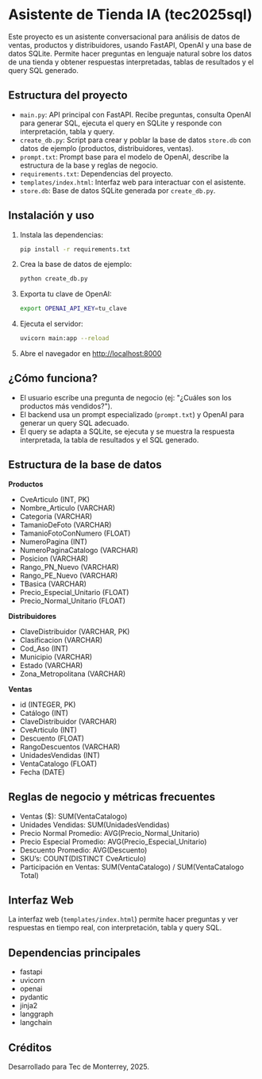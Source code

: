 # Asistente de Tienda IA (tec2025sql)

Este proyecto es un asistente conversacional para análisis de datos de ventas, productos y distribuidores, usando FastAPI, OpenAI y una base de datos SQLite. Permite hacer preguntas en lenguaje natural sobre los datos de una tienda y obtener respuestas interpretadas, tablas de resultados y el query SQL generado.

## Estructura del proyecto

- `main.py`: API principal con FastAPI. Recibe preguntas, consulta OpenAI para generar SQL, ejecuta el query en SQLite y responde con interpretación, tabla y query.
- `create_db.py`: Script para crear y poblar la base de datos `store.db` con datos de ejemplo (productos, distribuidores, ventas).
- `prompt.txt`: Prompt base para el modelo de OpenAI, describe la estructura de la base y reglas de negocio.
- `requirements.txt`: Dependencias del proyecto.
- `templates/index.html`: Interfaz web para interactuar con el asistente.
- `store.db`: Base de datos SQLite generada por `create_db.py`.

## Instalación y uso

1. Instala las dependencias:
   ```bash
   pip install -r requirements.txt
   ```
2. Crea la base de datos de ejemplo:
   ```bash
   python create_db.py
   ```
3. Exporta tu clave de OpenAI:
   ```bash
   export OPENAI_API_KEY=tu_clave
   ```
4. Ejecuta el servidor:
   ```bash
   uvicorn main:app --reload
   ```
5. Abre el navegador en [http://localhost:8000](http://localhost:8000)

## ¿Cómo funciona?

- El usuario escribe una pregunta de negocio (ej: "¿Cuáles son los productos más vendidos?").
- El backend usa un prompt especializado (`prompt.txt`) y OpenAI para generar un query SQL adecuado.
- El query se adapta a SQLite, se ejecuta y se muestra la respuesta interpretada, la tabla de resultados y el SQL generado.

## Estructura de la base de datos

**Productos**
- CveArticulo (INT, PK)
- Nombre_Articulo (VARCHAR)
- Categoria (VARCHAR)
- TamanioDeFoto (VARCHAR)
- TamanioFotoConNumero (FLOAT)
- NumeroPagina (INT)
- NumeroPaginaCatalogo (VARCHAR)
- Posicion (VARCHAR)
- Rango_PN_Nuevo (VARCHAR)
- Rango_PE_Nuevo (VARCHAR)
- TBasica (VARCHAR)
- Precio_Especial_Unitario (FLOAT)
- Precio_Normal_Unitario (FLOAT)

**Distribuidores**
- ClaveDistribuidor (VARCHAR, PK)
- Clasificacion (VARCHAR)
- Cod_Aso (INT)
- Municipio (VARCHAR)
- Estado (VARCHAR)
- Zona_Metropolitana (VARCHAR)

**Ventas**
- id (INTEGER, PK)
- Catálogo (INT)
- ClaveDistribuidor (VARCHAR)
- CveArticulo (INT)
- Descuento (FLOAT)
- RangoDescuentos (VARCHAR)
- UnidadesVendidas (INT)
- VentaCatalogo (FLOAT)
- Fecha (DATE)

## Reglas de negocio y métricas frecuentes

- Ventas ($): SUM(VentaCatalogo)
- Unidades Vendidas: SUM(UnidadesVendidas)
- Precio Normal Promedio: AVG(Precio_Normal_Unitario)
- Precio Especial Promedio: AVG(Precio_Especial_Unitario)
- Descuento Promedio: AVG(Descuento)
- SKU’s: COUNT(DISTINCT CveArticulo)
- Participación en Ventas: SUM(VentaCatalogo) / SUM(VentaCatalogo Total)

## Interfaz Web

La interfaz web (`templates/index.html`) permite hacer preguntas y ver respuestas en tiempo real, con interpretación, tabla y query SQL.

## Dependencias principales
- fastapi
- uvicorn
- openai
- pydantic
- jinja2
- langgraph
- langchain

## Créditos
Desarrollado para Tec de Monterrey, 2025.
